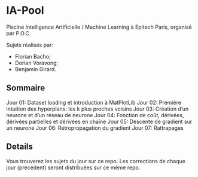 # IA-Pool
Piscine Intelligence Artificielle / Machine Learning à Epitech Paris, organisé par P.O.C.

Sujets réalisés par:
- Florian Bacho;
- Dorian Voravong;
- Benjamin Girard.

## Sommaire
Jour 01: Dataset loading et introduction à MatPlotLib
Jour 02: Première intuition des hyperplans: les k plus proches voisins
Jour 03: Création d’un neurone et d’un réseau de neurone
Jour 04: Fonction de coût, dérivées, dérivées partielles et dérivées en chaîne
Jour 05: Descente de gradient sur un neurone
Jour 06: Rétropropagation du gradient
Jour 07: Rattrapages

## Details
Vous trouverez les sujets du jour sur ce repo.
Les corrections de chaque jour (précédent) seront distribuées sur ce même repo.
